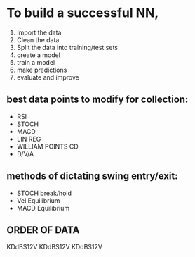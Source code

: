 # To build a successful NN,

1. Import the data
2. Clean the data
3. Split the data into training/test sets
4. create a model
5. train a model
6. make predictions
7. evaluate and improve


## best data points to modify for collection:

- RSI
- STOCH
- MACD
- LIN REG
- WILLIAM POINTS CD
- D/V/A

## methods of dictating swing entry/exit:

- STOCH break/hold
- Vel Equilibrium
- MACD Equilibrium


## ORDER OF DATA

KDdBS12V
KDdBS12V
KDdBS12V